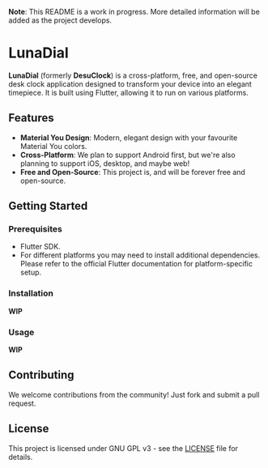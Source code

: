 **Note**: This README is a work in progress. More detailed information will be added as the project develops.

# LunaDial

**LunaDial** (formerly **DesuClock**) is a cross-platform, free, and open-source desk clock application designed to transform your device into an elegant timepiece. It is built using Flutter, allowing it to run on various platforms.

## Features

- **Material You Design**: Modern, elegant design with your favourite Material You colors.
- **Cross-Platform**: We plan to support Android first, but we're also planning to support iOS, desktop, and maybe web!
- **Free and Open-Source**: This project is, and will be forever free and open-source.

## Getting Started

### Prerequisites

- Flutter SDK.
- For different platforms you may need to install additional dependencies. Please refer to the official Flutter documentation for platform-specific setup.

### Installation

**WIP**

### Usage

**WIP**

## Contributing

We welcome contributions from the community! Just fork and submit a pull request.

## License

This project is licensed under GNU GPL v3 - see the [LICENSE](LICENSE) file for details.
